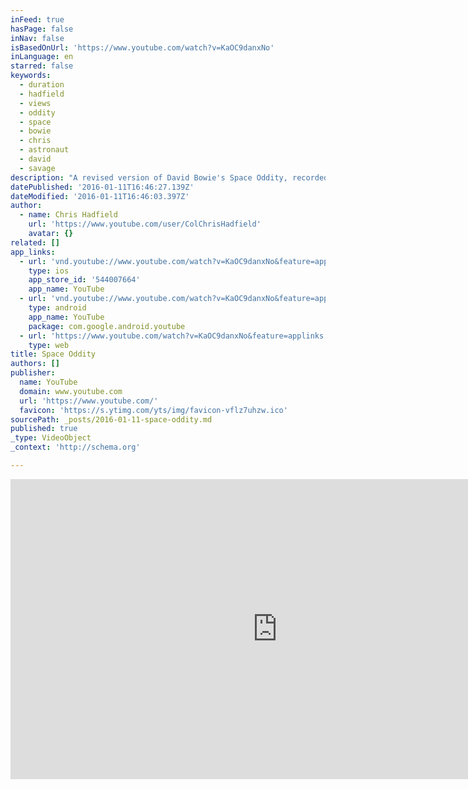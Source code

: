 ```yaml
---
inFeed: true
hasPage: false
inNav: false
isBasedOnUrl: 'https://www.youtube.com/watch?v=KaOC9danxNo'
inLanguage: en
starred: false
keywords:
  - duration
  - hadfield
  - views
  - oddity
  - space
  - bowie
  - chris
  - astronaut
  - david
  - savage
description: "A revised version of David Bowie's Space Oddity, recorded by Commander Chris Hadfield on board the International Space Station."
datePublished: '2016-01-11T16:46:27.139Z'
dateModified: '2016-01-11T16:46:03.397Z'
author:
  - name: Chris Hadfield
    url: 'https://www.youtube.com/user/ColChrisHadfield'
    avatar: {}
related: []
app_links:
  - url: 'vnd.youtube://www.youtube.com/watch?v=KaOC9danxNo&feature=applinks'
    type: ios
    app_store_id: '544007664'
    app_name: YouTube
  - url: 'vnd.youtube://www.youtube.com/watch?v=KaOC9danxNo&feature=applinks'
    type: android
    app_name: YouTube
    package: com.google.android.youtube
  - url: 'https://www.youtube.com/watch?v=KaOC9danxNo&feature=applinks'
    type: web
title: Space Oddity
authors: []
publisher:
  name: YouTube
  domain: www.youtube.com
  url: 'https://www.youtube.com/'
  favicon: 'https://s.ytimg.com/yts/img/favicon-vflz7uhzw.ico'
sourcePath: _posts/2016-01-11-space-oddity.md
published: true
_type: VideoObject
_context: 'http://schema.org'

---
```

<iframe src="https://cdn.embedly.com/widgets/media.html?src=https%3A%2F%2Fwww.youtube.com%2Fembed%2FKaOC9danxNo%3Ffeature%3Doembed&amp;url=https%3A%2F%2Fwww.youtube.com%2Fwatch%3Fv%3DKaOC9danxNo&amp;image=https%3A%2F%2Fi.ytimg.com%2Fvi%2FKaOC9danxNo%2Fhqdefault.jpg&amp;key=b7d04c9b404c499eba89ee7072e1c4f7&amp;type=text%2Fhtml&amp;schema=youtube" width="854" height="480" scrolling="no" frameborder="0" allowfullscreen="allowfullscreen" style=""></iframe>
